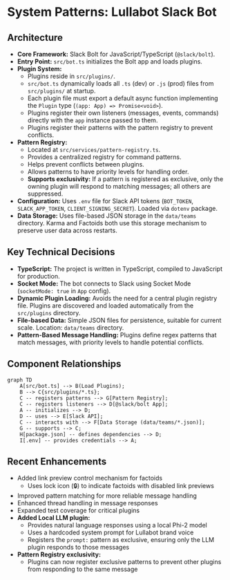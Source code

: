 # System Patterns: Lullabot Slack Bot

## Architecture
- **Core Framework:** Slack Bolt for JavaScript/TypeScript (`@slack/bolt`).
- **Entry Point:** `src/bot.ts` initializes the Bolt app and loads plugins.
- **Plugin System:**
    - Plugins reside in `src/plugins/`.
    - `src/bot.ts` dynamically loads all `.ts` (dev) or `.js` (prod) files from `src/plugins/` at startup.
    - Each plugin file must export a default async function implementing the `Plugin` type (`(app: App) => Promise<void>`).
    - Plugins register their own listeners (messages, events, commands) directly with the `app` instance passed to them.
    - Plugins register their patterns with the pattern registry to prevent conflicts.
- **Pattern Registry:**
    - Located at `src/services/pattern-registry.ts`.
    - Provides a centralized registry for command patterns.
    - Helps prevent conflicts between plugins.
    - Allows patterns to have priority levels for handling order.
    - **Supports exclusivity:** If a pattern is registered as exclusive, only the owning plugin will respond to matching messages; all others are suppressed.
- **Configuration:** Uses `.env` file for Slack API tokens (`BOT_TOKEN`, `SLACK_APP_TOKEN`, `CLIENT_SIGNING_SECRET`). Loaded via `dotenv` package.
- **Data Storage:** Uses file-based JSON storage in the `data/teams` directory. Karma and Factoids both use this storage mechanism to preserve user data across restarts.

## Key Technical Decisions
- **TypeScript:** The project is written in TypeScript, compiled to JavaScript for production.
- **Socket Mode:** The bot connects to Slack using Socket Mode (`socketMode: true` in `App` config).
- **Dynamic Plugin Loading:** Avoids the need for a central plugin registry file. Plugins are discovered and loaded automatically from the `src/plugins` directory.
- **File-based Data:** Simple JSON files for persistence, suitable for current scale. Location: `data/teams` directory.
- **Pattern-Based Message Handling:** Plugins define regex patterns that match messages, with priority levels to handle potential conflicts.

## Component Relationships
```mermaid
graph TD
    A[src/bot.ts] --> B(Load Plugins);
    B --> C{src/plugins/*.ts};
    C -- registers patterns --> G[Pattern Registry];
    C -- registers listeners --> D[@slack/bolt App];
    A -- initializes --> D;
    D -- uses --> E[Slack API];
    C -- interacts with --> F[Data Storage (data/teams/*.json)];
    G -- supports --> C;
    H[package.json] -- defines dependencies --> D;
    I[.env] -- provides credentials --> A;
```

## Recent Enhancements
- Added link preview control mechanism for factoids
  - Uses lock icon (🔒) to indicate factoids with disabled link previews
- Improved pattern matching for more reliable message handling
- Enhanced thread handling in message responses
- Expanded test coverage for critical plugins
- **Added Local LLM plugin:**
  - Provides natural language responses using a local Phi-2 model
  - Uses a hardcoded system prompt for Lullabot brand voice
  - Registers the `prompt:` pattern as exclusive, ensuring only the LLM plugin responds to those messages
- **Pattern Registry exclusivity:**
  - Plugins can now register exclusive patterns to prevent other plugins from responding to the same message 